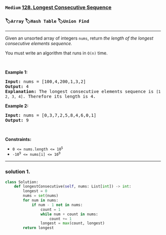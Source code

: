 ### `Medium` [128. Longest Consecutive Sequence](https://leetcode.com/problems/longest-consecutive-sequence)
### :label:`Array` :label:`Hash Table` :label:`Union Find` 
---
<p>Given an unsorted array of integers <code>nums</code>, return <em>the length of the longest consecutive elements sequence.</em></p>

<p>You must write an algorithm that runs in&nbsp;<code>O(n)</code>&nbsp;time.</p>

<p>&nbsp;</p>
<p><strong class="example">Example 1:</strong></p>

<pre>
<strong>Input:</strong> nums = [100,4,200,1,3,2]
<strong>Output:</strong> 4
<strong>Explanation:</strong> The longest consecutive elements sequence is <code>[1, 2, 3, 4]</code>. Therefore its length is 4.
</pre>

<p><strong class="example">Example 2:</strong></p>

<pre>
<strong>Input:</strong> nums = [0,3,7,2,5,8,4,6,0,1]
<strong>Output:</strong> 9
</pre>

<p>&nbsp;</p>
<p><strong>Constraints:</strong></p>

<ul>
	<li><code>0 &lt;= nums.length &lt;= 10<sup>5</sup></code></li>
	<li><code>-10<sup>9</sup> &lt;= nums[i] &lt;= 10<sup>9</sup></code></li>
</ul>

---
### solution 1.
```python
class Solution:
    def longestConsecutive(self, nums: List[int]) -> int:
        longest = 0
        nums = set(nums)
        for num in nums:
            if num - 1 not in nums:
                count = 1
                while num + count in nums:
                    count += 1
                longest = max(count, longest)
        return longest
```